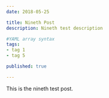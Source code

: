 ```yaml
---
date: 2018-05-25

title: Nineth Post
description: Nineth test description

#YAML array syntax
tags:
- tag 1
- tag 5

published: true

---
```


This is the nineth test post.